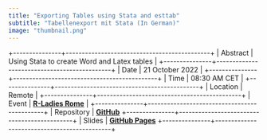 ```yaml
---
title: "Exporting Tables using Stata and esttab"
subtitle: "Tabellenexport mit Stata (In German)"
image: "thumbnail.png"
---
```


+---------------+---------------------------------------------+
| Abstract      | Using Stata to create Word and Latex tables |
+---------------+---------------------------------------------+
| Date          | 21 October 2022                             |
+---------------+---------------------------------------------+
| Time          | 08:30 AM CET                                |
+---------------+---------------------------------------------+
| Location      | Remote                                      |
+---------------+---------------------------------------------+
| Event         | [**R-Ladies Rome**](https://bibb.de/)       |
+---------------+---------------------------------------------+
| Repository    | [**GitHub**](https://github.com/filius23/StataBIBB_tables2022)
+---------------+---------------------------------------------+
| Slides        | [**GitHub Pages**](https://filius23.github.io/StataBIBB_tables2022)
+---------------+---------------------------------------------+

